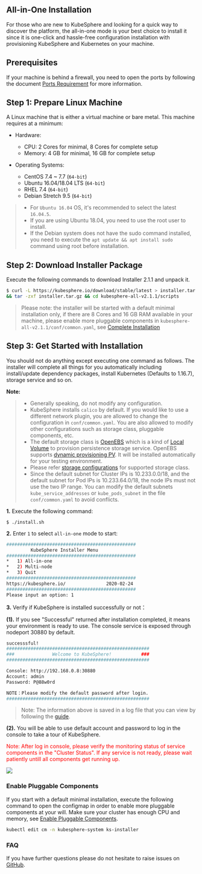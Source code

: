 ## All-in-One Installation

For those who are new to KubeSphere and looking for a quick way to discover the platform, the all-in-one mode is your best choice to install it since it is one-click and hassle-free configuration installation with provisioning KubeSphere and Kubernetes on your machine.

## Prerequisites

If your machine is behind a firewall, you need to open the ports by following the document [Ports Requirement](https://kubesphere.io/docs/v2.1/en/installation/port-firewall/) for more information.

## Step 1: Prepare Linux Machine

A Linux machine that is either a virtual machine or bare metal. This machine requires at a minimum:

- Hardware:

    - CPU: 2 Cores for minimal, 8 Cores for complete setup
    - Memory: 4 GB for minimal, 16 GB for complete setup

- Operating Systems:

    - CentOS 7.4 ~ 7.7 (`64-bit`)
    - Ubuntu 16.04/18.04 LTS (`64-bit`)
    - RHEL 7.4 (`64-bit`)
    - Debian Stretch 9.5 (`64-bit`)


> - For `Ubuntu 16.04` OS, it's recommended to select the latest `16.04.5`.
> - If you are using Ubuntu 18.04, you need to use the root user to install.
> - If the Debian system does not have the sudo command installed, you need to execute the `apt update && apt install sudo` command using root before installation.

## Step 2: Download Installer Package

Execute the following commands to download Installer 2.1.1 and unpack it.

```bash
$ curl -L https://kubesphere.io/download/stable/latest > installer.tar.gz \
&& tar -zxf installer.tar.gz && cd kubesphere-all-v2.1.1/scripts
```

> Please note: the installer will be started with a default minimal installation only, if there are 8 Cores and 16 GB RAM available in your machine, please enable more pluggable components in `kubesphere-all-v2.1.1/conf/common.yaml`, see [Complete Installation](https://kubesphere.io/docs/v2.1/en/installation/complete-installation/)

## Step 3: Get Started with Installation

You should not do anything except executing one command as follows. The installer will complete all things for you automatically including install/update dependency packages, install Kubernetes (Defaults to 1.16.7), storage service and so on.

**Note:**

> - Generally speaking, do not modify any configuration.
> - KubeSphere installs `calico` by default. If you would like to use a different network plugin, you are allowed to change the configuration in `conf/common.yaml`. You are also allowed to modify other configurations such as storage class, pluggable components, etc.
> - The default storage class is [OpenEBS](https://openebs.io/) which is a kind of [Local Volume](https://kubernetes.io/docs/concepts/storage/volumes/#local) to provision persistence storage service. OpenEBS supports [dynamic provisioning PV](https://docs.openebs.io/docs/next/uglocalpv.html#Provision-OpenEBS-Local-PV-based-on-hostpath). It will be installed automatically for your testing environment.
> - Please refer [storage configurations](https://kubesphere.io/docs/v2.1/en/installation/storage-configuration/) for supported storage class.
> - Since the default subnet for Cluster IPs is 10.233.0.0/18, and the default subnet for Pod IPs is 10.233.64.0/18, the node IPs must not use the two IP range. You can modify the default subnets `kube_service_addresses` or `kube_pods_subnet` in the file `conf/common.yaml` to avoid conflicts.


**1.** Execute the following command:

```
$ ./install.sh
```

**2.** Enter `1` to select `all-in-one` mode to start:

```bash
################################################
         KubeSphere Installer Menu
################################################
*   1) All-in-one
*   2) Multi-node
*   3) Quit
################################################
https://kubesphere.io/               2020-02-24
################################################
Please input an option: 1
```

**3.** Verify if KubeSphere is installed successfully or not：

**(1).** If you see "Successful" returned after installation completed, it means your environment is ready to use. The console service is exposed through nodeport 30880 by default.

```bash
successsful!
#####################################################
###              Welcome to KubeSphere!           ###
#####################################################

Console: http://192.168.0.8:30880
Account: admin
Password: P@88w0rd

NOTE：Please modify the default password after login.
#####################################################
```

> Note: The information above is saved in a log file that you can view by following the [guide](https://kubesphere.io/docs/v2.1/en/installation/verify-components/).


**(2).** You will be able to use default account and password to log in the console to take a tour of KubeSphere.

<font color=red>Note: After log in console, please verify the monitoring status of service components in the "Cluster Status". If any service is not ready, please wait patiently untill all components get running up.</font>

![](https://pek3b.qingstor.com/kubesphere-docs/png/20191125003158.png)

### Enable Pluggable Components

If you start with a default minimal installation, execute the following command to open the configmap in order to enable more pluggable components at your will. Make sure your cluster has enough CPU and memory, see [Enable Pluggable Components](https://kubesphere.io/docs/v2.1/en/installation/pluggable-components/).

```bash
kubectl edit cm -n kubesphere-system ks-installer
```

### FAQ

If you have further questions please do not hesitate to raise issues on [GitHub](https://github.com/kubesphere/kubesphere/issues).
